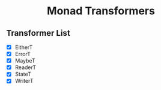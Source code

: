 <h1 align="center">Monad Transformers</h1>

## Transformer List

- [x] EitherT
- [x] ErrorT
- [x] MaybeT
- [x] ReaderT
- [x] StateT
- [x] WriterT